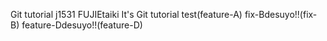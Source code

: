 Git tutorial j1531 FUJIEtaiki
It's Git tutorial
test(feature-A)
fix-Bdesuyo!!(fix-B)
feature-Ddesuyo!!(feature-D)
